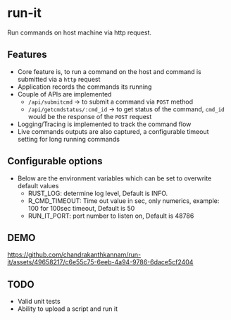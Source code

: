 # run-it

Run commands on host machine via http request.

## Features

- Core feature is, to run a command on the host and command is submitted via a `http` request
- Application records the commands its running
- Couple of APIs are implemented
  - `/api/submitcmd` -> to submit a command via `POST` method
  - `/api/getcmdstatus/:cmd_id` -> to get status of the command, `cmd_id` would be the response of the `POST` request
- Logging/Tracing is implemented to track the command flow
- Live commands outputs are also captured, a configurable timeout setting for long running commands

## Configurable options

- Below are the environment variables which can be set to overwrite default values
  - RUST_LOG: determine log level, Default is INFO.
  - R_CMD_TIMEOUT: Time out value in sec, only numerics, example: 100 for 100sec timeout, Default is 50
  - RUN_IT_PORT: port number to listen on, Default is 48786

## DEMO

https://github.com/chandrakanthkannam/run-it/assets/49658217/c6e55c75-6eeb-4a94-9786-6dace5cf2404

## TODO

- Valid unit tests
- Ability to upload a script and run it
